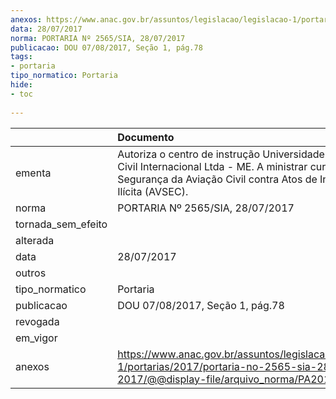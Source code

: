 ```yaml
---
anexos: https://www.anac.gov.br/assuntos/legislacao/legislacao-1/portarias/2017/portaria-no-2565-sia-28-07-2017/@@display-file/arquivo_norma/PA2017-2565.pdf
data: 28/07/2017
norma: PORTARIA Nº 2565/SIA, 28/07/2017
publicacao: DOU 07/08/2017, Seção 1, pág.78
tags:
- portaria
tipo_normatico: Portaria
hide: 
- toc 
 
---
```


|                    | Documento                                                                                                                                                                            |
|:-------------------|:-------------------------------------------------------------------------------------------------------------------------------------------------------------------------------------|
| ementa             | Autoriza o centro de instrução Universidade de Aviação Civil Internacional Ltda - ME. A ministrar cursos em Segurança da Aviação Civil contra Atos de Interferência Ilícita (AVSEC). |
| norma              | PORTARIA Nº 2565/SIA, 28/07/2017                                                                                                                                                     |
| tornada_sem_efeito |                                                                                                                                                                                      |
| alterada           |                                                                                                                                                                                      |
| data               | 28/07/2017                                                                                                                                                                           |
| outros             |                                                                                                                                                                                      |
| tipo_normatico     | Portaria                                                                                                                                                                             |
| publicacao         | DOU 07/08/2017, Seção 1, pág.78                                                                                                                                                      |
| revogada           |                                                                                                                                                                                      |
| em_vigor           |                                                                                                                                                                                      |
| anexos             | https://www.anac.gov.br/assuntos/legislacao/legislacao-1/portarias/2017/portaria-no-2565-sia-28-07-2017/@@display-file/arquivo_norma/PA2017-2565.pdf                                 |